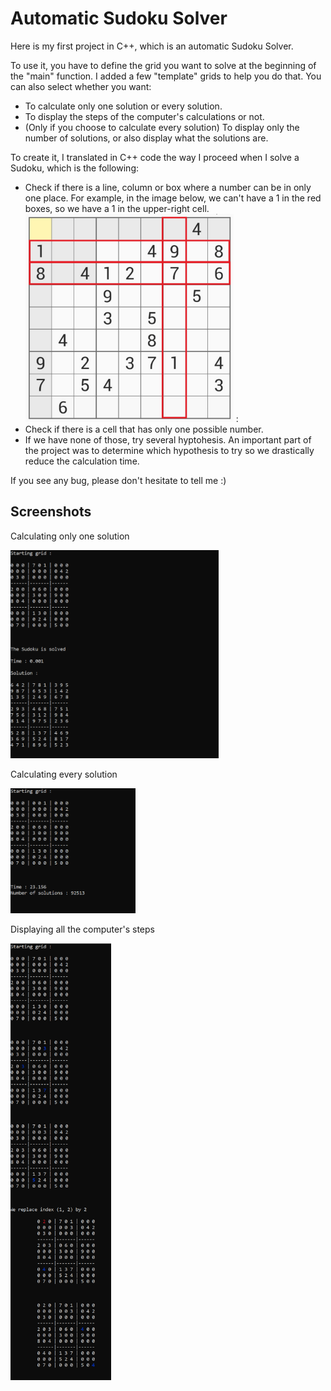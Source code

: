 
# Automatic Sudoku Solver

Here is my first project in C++, which is an automatic Sudoku Solver.

To use it, you have to define the grid you want to solve at the beginning of the "main" function. I added a few "template" grids to help you do that. 
You can also select whether you want:
- To calculate only one solution or every solution.
- To display the steps of the computer's calculations or not.
- (Only if you choose to calculate every solution) To display only the number of solutions, or also display what the solutions are.

To create it, I translated in C++ code the way I proceed when I solve a Sudoku, which is the following:
- Check if there is a line, column or box where a number can be in only one place.
For example, in the image below, we can't have a 1 in the red boxes, so we have a 1 in the upper-right cell.
<img src="Screenshots/Sudoku_illustration.jpg" width="333" height="333"> :
- Check if there is a cell that has only one possible number.
- If we have none of those, try several hyptohesis. An important part of the project was to determine which hypothesis to try so we drastically reduce the calculation time.

If you see any bug, please don't hesitate to tell me :)


## Screenshots

Calculating only one solution

<img src="Screenshots/Screenshot_Sudoku_1.png" width="333" height="333">

Calculating every solution

<img src="Screenshots/Screenshot_Sudoku_3.png" width="200" height="200">

Displaying all the computer's steps

<img src="Screenshots/Screenshot_Sudoku_2.png" width="161" height="699">
